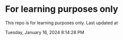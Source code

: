 # For learning purposes only
This repo is for learning purposes only.
Last updated at

Tuesday, January 16, 2024 8:14:28 PM


